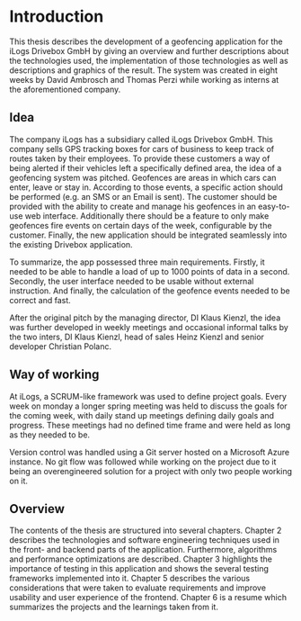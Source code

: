 # Introduction
This thesis describes the development of a geofencing application for the iLogs Drivebox GmbH by giving an overview and further descriptions about the technologies used, the implementation of those technologies as well as descriptions and graphics of the result. The system was created in eight weeks by David Ambrosch and Thomas Perzi while working as interns at the aforementioned company.

## Idea
The company iLogs has a subsidiary called iLogs Drivebox GmbH. This company sells GPS tracking boxes for cars of business to keep track of routes taken by their employees. To provide these customers a way of being alerted if their vehicles left a specifically defined area, the idea of a geofencing system was pitched. Geofences are areas in which cars can enter, leave or stay in. According to those events, a specific action should be performed (e.g. an SMS or an Email is sent). The customer should be provided with the ability to create and manage his geofences in an easy-to-use web interface. Additionally there should be a feature to only make geofences fire events on certain days of the week, configurable by the customer. Finally, the new application should be integrated seamlessly into the existing Drivebox application. 

To summarize, the app possessed three main requirements. Firstly, it needed to be able to handle a load of up to 1000 points of data in a second. Secondly, the user interface needed to be usable without external instruction. And finally, the calculation of the geofence events needed to be correct and fast.

After the original pitch by the managing director, DI Klaus Kienzl, the idea was further developed in weekly meetings and occasional informal talks by the two inters, DI Klaus Kienzl, head of sales Heinz Kienzl and senior developer Christian Polanc.

## Way of working
At iLogs, a SCRUM-like framework was used to define project goals. Every week on monday a longer spring meeting was held to discuss the goals for the coming week, with daily stand up meetings defining daily goals and progress. These meetings had no defined time frame and were held as long as they needed to be.

Version control was handled using a Git server hosted on a Microsoft Azure instance. No git flow was followed while working on the project due to it being an overengineered solution for a project with only two people working on it. 

## Overview
The contents of the thesis are structured into several chapters. Chapter 2 describes the technologies and software engineering techniques used in the front- and backend parts of the application. Furthermore, algorithms and performance optimizations are described. Chapter 3 highlights the importance of testing in this application and shows the several testing frameworks implemented into it. Chapter 5 describes the various considerations that were taken to evaluate requirements and improve usability and user experience of the frontend. Chapter 6 is a resume which summarizes the projects and the learnings taken from it.